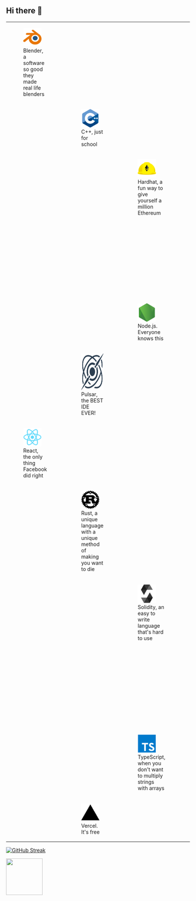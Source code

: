 ## Hi there 👋

<!--
**aaronzshey/aaronzshey** is a ✨ _special_ ✨ repository because its `README.md` (this file) appears on your GitHub profile.

Here are some ideas to get you started:

- 🔭 I’m currently working on ...
- 🌱 I’m currently learning ...
- 👯 I’m looking to collaborate on ...
- 🤔 I’m looking for help with ...
- 💬 Ask me about ...
- 📫 How to reach me: ...
- 😄 Pronouns: ...
- ⚡ Fun fact: ...
-->

|   |   |   |   |   |
|---|---|---|---|---|
|<figure><img height="50px" src="./blender-original.svg"></img><br /><figcaption>Blender, a software so good they made real life blenders </figcaption></figure>|   |  |   |  
|   |  <figure><img height="50px" src="./cplusplus-original.svg"></img><figcaption>C++, just for school</figcaption></figure> |   |   |   
|   |   |  <figure><img height="50px" src="./hardhat-original.svg"></img><figcaption>Hardhat, a fun way to give yourself a million Ethereum</figcaption></figure> |   |   
|   |   |   |  <figure><img height="50px" src="./nextjs-original.svg"></img><figcaption>Next.js, because everything should be wrapped in a Suspense tag</figcaption></figure> |   
|   |   | <figure><img height="50px" src="./nodejs-original.svg"></img><figcaption>Node.js.  Everyone knows this</figcaption></figure>   |  |   
|   |  <figure><img height="100px" src="./pulsar-original.svg"></img><figcaption>Pulsar, the BEST IDE EVER!</figcaption></figure> |   |   |   
|  <figure><img height="50px" src="./react-original.svg"></img><figcaption>React, the only thing Facebook did right</figcaption></figure>  |   |   |   |   
|   | <figure><img height="50px" src="./rust-original.svg"></img><figcaption>Rust, a unique language with a unique method of making you want to die </figcaption></figure>  |    |   |
|   |   |  <figure><img height="50px" src="./solidity-original.svg"></img><figcaption>Solidity, an easy to write language that's hard to use </figcaption></figure> |   |   
|   |   |   |  <figure><img height="50px" src="./tailwindcss-original.svg"></img><figcaption>TailwindCSS, a good way to make your code easier and harder to read at the same time</figcaption></figure> |  |
|   |   | <figure><img height="50px" src="./typescript-original.svg"></img><figcaption>TypeScript, when you don't want to multiply strings with arrays</figcaption></figure>   |   |  |
|   |  <figure><img height="50px" src="./vercel-original.svg"></img><figcaption>Vercel.  It's free</figcaption></figure> |   |   |   |

[![GitHub Streak](https://aaron-github-streak.vercel.app?user=aaronzshey&theme=ambient-gradient&hide_border=true&border_radius=25)](https://git.io/streak-stats)


<img height="100px" width="100px" src="https://cdn.jsdelivr.net/gh/devicons/devicon@latest/icons/react/react-original.svg" />
          
